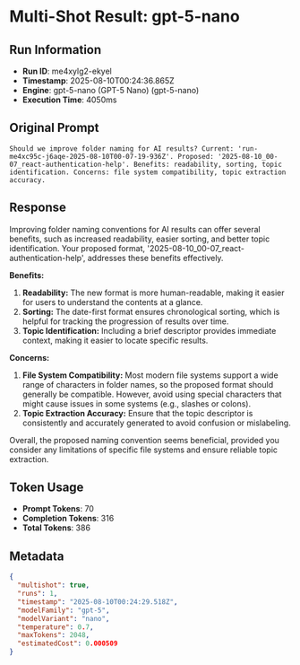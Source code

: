 # Multi-Shot Result: gpt-5-nano

## Run Information
- **Run ID**: me4xylg2-ekyel
- **Timestamp**: 2025-08-10T00:24:36.865Z
- **Engine**: gpt-5-nano (GPT-5 Nano) (gpt-5-nano)
- **Execution Time**: 4050ms

## Original Prompt
```
Should we improve folder naming for AI results? Current: 'run-me4xc95c-j6aqe-2025-08-10T00-07-19-936Z'. Proposed: '2025-08-10_00-07_react-authentication-help'. Benefits: readability, sorting, topic identification. Concerns: file system compatibility, topic extraction accuracy.
```

## Response
Improving folder naming conventions for AI results can offer several benefits, such as increased readability, easier sorting, and better topic identification. Your proposed format, '2025-08-10_00-07_react-authentication-help', addresses these benefits effectively.

**Benefits:**
1. **Readability:** The new format is more human-readable, making it easier for users to understand the contents at a glance.
2. **Sorting:** The date-first format ensures chronological sorting, which is helpful for tracking the progression of results over time.
3. **Topic Identification:** Including a brief descriptor provides immediate context, making it easier to locate specific results.

**Concerns:**
1. **File System Compatibility:** Most modern file systems support a wide range of characters in folder names, so the proposed format should generally be compatible. However, avoid using special characters that might cause issues in some systems (e.g., slashes or colons).
2. **Topic Extraction Accuracy:** Ensure that the topic descriptor is consistently and accurately generated to avoid confusion or mislabeling.

Overall, the proposed naming convention seems beneficial, provided you consider any limitations of specific file systems and ensure reliable topic extraction.


## Token Usage
- **Prompt Tokens**: 70
- **Completion Tokens**: 316
- **Total Tokens**: 386


## Metadata
```json
{
  "multishot": true,
  "runs": 1,
  "timestamp": "2025-08-10T00:24:29.518Z",
  "modelFamily": "gpt-5",
  "modelVariant": "nano",
  "temperature": 0.7,
  "maxTokens": 2048,
  "estimatedCost": 0.000509
}
```
